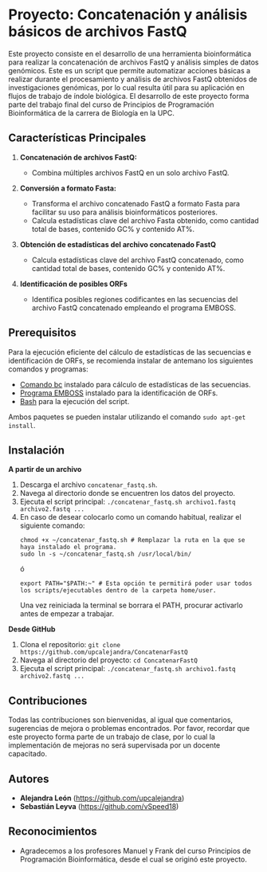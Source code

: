 # Proyecto: Concatenación y análisis básicos de archivos FastQ

Este proyecto consiste en el desarrollo de una herramienta bioinformática para realizar la concatenación de archivos FastQ y análisis simples de datos genómicos. Este es un script que permite automatizar acciones básicas a realizar durante el procesamiento y análisis de archivos FastQ obtenidos de investigaciones genómicas, por lo cual resulta útil para su aplicación en flujos de trabajo de índole biológica. El desarrollo de este proyecto forma parte del trabajo final del curso de Principios de Programación Bioinformática de la carrera de Biología en la UPC.

## Características Principales
1. **Concatenación de archivos FastQ:**
   - Combina múltiples archivos FastQ en un solo archivo FastQ.

2. **Conversión a formato Fasta:**
   - Transforma el archivo concatenado FastQ a formato Fasta para facilitar su uso para análisis bioinformáticos posteriores.
   - Calcula estadísticas clave del archivo Fasta obtenido, como cantidad total de bases, contenido GC% y contenido AT%.

3. **Obtención de estadísticas del archivo concatenado FastQ**
    - Calcula estadísticas clave del archivo FastQ concatenado, como cantidad total de bases, contenido GC% y contenido AT%.

4. **Identificación de posibles ORFs**
    - Identifica posibles regiones codificantes en las secuencias del archivo FastQ concatenado empleando el programa EMBOSS.

## Prerequisitos

Para la ejecución eficiente del cálculo de estadísticas de las secuencias e identificación de ORFs, se recomienda instalar de antemano los siguientes comandos y programas:
- [Comando bc](http://ftp.gnu.org/gnu/bc/) instalado para cálculo de estadísticas de las secuencias.
- [Programa EMBOSS](https://emboss.sourceforge.net/download/) instalado para la identificación de ORFs.
- [Bash](https://www.gnu.org/software/bash/) para la ejecución del script.

Ambos paquetes se pueden instalar utilizando el comando `sudo apt-get install`.

## Instalación

**A partir de un archivo**

1. Descarga el archivo `concatenar_fastq.sh`.
2. Navega al directorio donde se encuentren los datos del proyecto.
3. Ejecuta el script principal: `./concatenar_fastq.sh archivo1.fastq archivo2.fastq ...`
4. En caso de desear colocarlo como un comando habitual, realizar el siguiente comando:
	```
 	chmod +x ~/concatenar_fastq.sh # Remplazar la ruta en la que se haya instalado el programa.
 	sudo ln -s ~/concatenar_fastq.sh /usr/local/bin/
	```
	ó
	```
	export PATH="$PATH:~" # Esta opción te permitirá poder usar todos los scripts/ejecutables dentro de la carpeta home/user.
	```
	Una vez reiniciada la terminal se borrara el PATH, procurar activarlo antes de empezar a trabajar.

**Desde GitHub**

1. Clona el repositorio: `git clone https://github.com/upcalejandra/ConcatenarFastQ`
2. Navega al directorio del proyecto: `cd ConcatenarFastQ `
3. Ejecuta el script principal: `./concatenar_fastq.sh archivo1.fastq archivo2.fastq ...`

## Contribuciones

Todas las contribuciones son bienvenidas, al igual que comentarios, sugerencias de mejora o problemas encontrados. Por favor, recordar que este proyecto forma parte de un trabajo de clase, por lo cual la implementación de mejoras no será supervisada por un docente capacitado.

## Autores

  - **Alejandra León** (https://github.com/upcalejandra)
  - **Sebastián Leyva** (https://github.com/vSpeed18)


## Reconocimientos

  - Agradecemos a los profesores Manuel y Frank del curso Principios de Programación Bioinformática, desde el cual se originó este proyecto.
